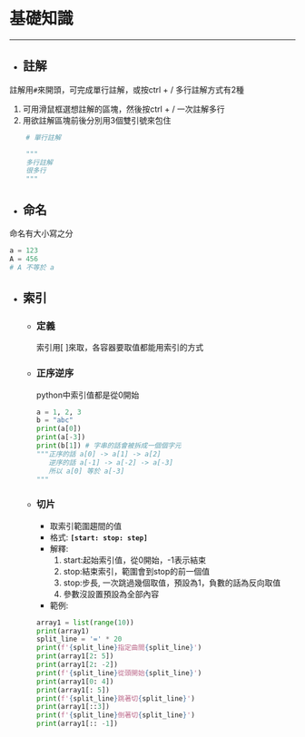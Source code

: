 # 基礎知識
---
+ ## 註解
註解用`#`來開頭，可完成單行註解，或按ctrl + /
多行註解方式有2種

  1. 可用滑鼠框選想註解的區塊，然後按ctrl + / 一次註解多行
  1. 用欲註解區塊前後分別用3個雙引號來包住

```python
    # 單行註解

    """
    多行註解
    很多行
    """        
```

+ ## 命名
命名有大小寫之分
```python
a = 123
A = 456
# A 不等於 a
```

+ ## 索引
  + ### 定義
    索引用[ ]來取，各容器要取值都能用索引的方式
   
  + ### 正序逆序
    python中索引值都是從0開始    
    ```python
    a = 1, 2, 3
    b = "abc"
    print(a[0])
    print(a[-3])
    print(b[1]) # 字串的話會被拆成一個個字元
    """正序的話 a[0] -> a[1] -> a[2]
       逆序的話 a[-1] -> a[-2] -> a[-3] 
       所以 a[0] 等於 a[-3]
    """ 
    ```
  
  + ### 切片
    + 取索引範圍趨間的值
    + 格式: **`[start: stop: step]`**
    + 解釋:
      1. start:起始索引值，從0開始，-1表示結束
      1. stop:結束索引，範圍會到stop的前一個值
      1. stop:步長, 一次跳過幾個取值，預設為1，負數的話為反向取值
      1. 參數沒設置預設為全部內容  
    + 範例:
    ```python
    array1 = list(range(10))
    print(array1)
    split_line = '=' * 20
    print(f'{split_line}指定曲間{split_line}')
    print(array1[2: 5])
    print(array1[2: -2])
    print(f'{split_line}從頭開始{split_line}')
    print(array1[0: 4])
    print(array1[: 5])
    print(f'{split_line}跳著切{split_line}')
    print(array1[::3])
    print(f'{split_line}倒著切{split_line}')
    print(array1[:: -1])
    ```